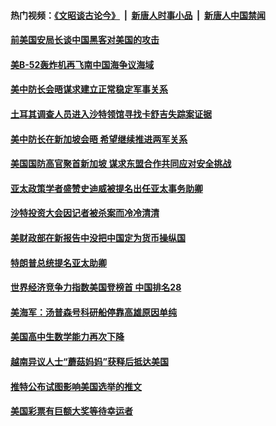 #### 热门视频：[《文昭谈古论今》](https://github.com/gfw-breaker/wenzhao/blob/master/README.md?t=10181534) &nbsp;|&nbsp; [新唐人时事小品](https://github.com/gfw-breaker/ntdtv-comedy/blob/master/README.md?t=10181534) &nbsp;|&nbsp; [新唐人中国禁闻](https://github.com/gfw-breaker/ntdtv-news/blob/master/README.md?t=10181534)

#### [前美国安局长谈中国黑客对美国的攻击](../pages/zg_yre_rvq/4618799.md?t=10181534) 

#### [美B-52轰炸机再飞南中国海争议海域](../pages/zg_yre_rvq/4618676.md?t=10181534) 

#### [美中防长会晤谋求建立正常稳定军事关系 ](../pages/zg_yre_rvq/4618662.md?t=10181534) 

#### [土耳其调查人员进入沙特领馆寻找卡舒吉失踪案证据](../pages/zg_yre_rvq/4618617.md?t=10181534) 

#### [美中防长在新加坡会晤 希望继续推进两军关系](../pages/zg_yre_rvq/4618573.md?t=10181534) 

#### [美国国防高官聚首新加坡 谋求东盟合作共同应对安全挑战 ](../pages/zg_yre_rvq/4618547.md?t=10181534) 

#### [亚太政策学者盛赞史迪威被提名出任亚太事务助卿](../pages/zg_yre_rvq/4618529.md?t=10181534) 

#### [沙特投资大会因记者被杀案而冷冷清清](../pages/zg_yre_rvq/4617999.md?t=10181534) 

#### [美财政部在新报告中没把中国定为货币操纵国](../pages/zg_yre_rvq/4618425.md?t=10181534) 

#### [特朗普总统提名亚太助卿](../pages/zg_yre_rvq/4618045.md?t=10181534) 

#### [世界经济竞争力指数美国登榜首 中国排名28](../pages/zg_yre_rvq/4618047.md?t=10181534) 

#### [美海军：汤普森号科研船停靠高雄原因单纯](../pages/zg_yre_rvq/4618038.md?t=10181534) 

#### [美国高中生数学能力再次下降](../pages/zg_yre_rvq/4617926.md?t=10181534) 

#### [越南异议人士“蘑菇妈妈”获释后抵达美国](../pages/zg_yre_rvq/4617836.md?t=10181534) 

#### [推特公布试图影响美国选举的推文](../pages/zg_yre_rvq/4617919.md?t=10181534) 

#### [美国彩票有巨额大奖等待幸运者](../pages/zg_yre_rvq/4617911.md?t=10181534) 

